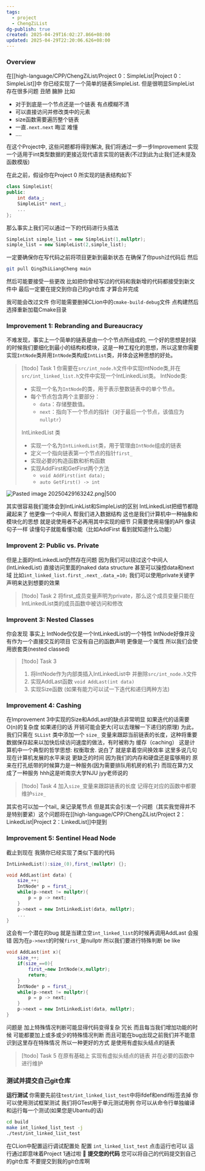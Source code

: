 ```yaml
---
tags:
  - project
  - ChengZiList
dg-publish: true
created: 2025-04-29T16:02:27.866+08:00
updated: 2025-04-29T22:20:06.626+08:00
---
```

### Overview
在[[high-language/CPP/ChengZiList/Project 0：SimpleList\|Project 0：SimpleList]]中 你已经实现了一个简单的链表SimpleList.
但是很明显SimpleList存在很多问题 丑陋 臃肿 比如
- 对于到底是一个节点还是一个链表 有点模糊不清
- 可以直接访问并修改类中的元素
- size函数需要遍历整个链表
- 一直`.next.next` 晦涩 难懂
- ....

在这个Project中, 这些问题都将得到解决, 我们将通过一步一步Improvement 实现一个适用于int类型数据的更接近现代语言实现的链表(不过到此为止我们还未提及函数模版)

在此之前，假设你在Project 0 所实现的链表结构如下
```cpp
class SimpleList{
public:
	int data_;
	SimpleList* next_;
	...
};
```
那么事实上我们可以通过一下的代码进行头插法
```cpp
SimpleList simple_list = new SimpleList(1,nullptr);
simple_list = new SimpleList(2,simple_list);
```

一定要确保你在写代码之前将项目更新到最新状态
在确保了你push过代码后 然后
```bash
git pull QingZhiLiangCheng main
```
然后可能要接受一些更改 比如把你曾经写过的代码和我新增的代码都接受到新文件中
最后一定要在提交到你自己的git仓库 才算合并完成

我可能会改过文件 你可能需要删掉CLion中的`cmake-build-debug`文件 点构建然后选择重新加载Cmake目录
### Improvement 1: Rebranding and Bureaucracy
不难发现，事实上一个简单的链表是由一个个节点所组成的, 一个好的思想是封装的时候我们要细化到最小的结构和模块，这是一种工程化的思想，所以这里你需要实现`IntNode`类并用`IntNode`类构成`IntList`类，并体会这种思想的好处。


> [!todo] Task 1
> 你需要在`src/int_node.h`文件中实现IntNode类,并在`src/int_linked_list.h`文件中实现一个IntLinkedList类。
> IntNode类:
> - 实现一个名为`IntNode`的类，用于表示整数链表中的单个节点。
> - 每个节点包含两个主要部分：
>     - `data`：存储整数值。
>     - `next`：指向下一个节点的指针（对于最后一个节点，该值应为`nullptr`）
> 
> IntLinkedList 类
> - 实现一个名为`IntLinkedList`类，用于管理由`IntNode`组成的链表
> - 定义一个指向链表第一个节点的指针`first_`
> - 实现必要的构造函数和析构函数
> - 实现AddFirst和GetFirst两个方法
> 	- `void AddFirst(int data);`
> 	- `auto GetFirst() -> int`
>
![Pasted image 20250429163242.png|500](/img/user/accessory/Pasted%20image%2020250429163242.png) 

其实很容易我们能体会到IntLinkList和SimpleList的区别 IntLinkedList把细节都隐藏起来了 他更像一个中间人 帮我们进入数据结构 这也是我们计算机中一种抽象和模块化的思想 就是说使用者不必再用其中实现的细节 只需要使用易懂的API 像读句子一样 读懂句子就能看懂功能（比如AddFirst 看到就知道什么功能）

### Improvent 2: Public vs. Private
但是上面的IntLinkedList仍然存在问题 因为我们可以绕过这个中间人(IntLinkedList) 直接访问里面的naked data structure 甚至可以操控data和next域 比如`int_linked_list.first_.next_.data_=10;`
我们可以使用private关键字声明来达到想要的效果

> [!todo] Task 2
> 将first_成员变量声明为private，那么这个成员变量只能在IntLinkedList类的成员函数中被访问和修改

### Improvent 3: Nested Classes
你会发现 事实上 IntNode仅仅是一个IntLinkedList的一个特性 IntNode好像并没有作为一个直接交互的项目 它没有自己的函数声明 更像是一个属性
所以我们会使用嵌套类(nested classed)

> [!todo] Task 3
> 1. 将IntNode作为内部类插入IntLinkedList中 并删除`src/int_node.h`文件
> 2. 实现AddLast函数 `void AddLast(int data)`
> 3. 实现Size函数 (如果有能力可以试一下迭代和递归两种方法)

### Improvement 4: Cashing
在Improvement 3中实现的Size和AddLast的缺点非常明显
如果迭代的话需要O(n)的复杂度 如果递归的话 开销可能会更大(可以去理解一下递归的原理)
为此，我们只需在 `SLList` 类中添加一个 `size_` 变量来跟踪当前链表的长度，这种将重要数据保存起来以加快后续访问速度的做法，有时被称为 缓存（caching）
这是计算机中一个典型的哲学思想: 权衡取舍. 说白了 就是拿着空间换效率
这里多说几句 现在计算机发展的水平来说 更缺乏的时间 因为我们的内存和硬盘还是蛮够用的 原来在打孔纸带的时候算力是一种服务(因为需要排队用机房的机子) 而现在算力又成了一种服务 hhh这是听南京大学NJU jyy老师说的

> [!todo] Task 4
> 加入`size_`变量来跟踪链表的长度
> 记得在对应的函数中都要维护`size_`

其实也可以加一个tail_ 来记录尾节点 但是其实会引发一个问题（其实我觉得并不是特别要紧）这个问题将在[[high-language/CPP/ChengZiList/Project 2：LinkedList\|Project 2：LinkedList]]中提到

### Improvement 5: Sentinel Head Node
截止到现在 我猜你已经实现了类似下面的代码
``` cpp
IntLinkedList():size_(0),first_(nullptr) {};

void AddLast(int data) {
	size_++;
	IntNode* p = first_;
	while(p->next != nullptr){
		p = p -> next;
	}
	p->next = new IntLinkedList(data, nullptr);
	...
}
```
这会有一个潜在的bug 就是当建立空`int_linked_list`的时候再调用AddLast 会报错 因为在`p->next`的时候`first_`是nullptr
所以我们要进行特殊判断 be like
```cpp
void AddLast(int x){
	size_++;
	if(size_==0){
		first_=new IntNode(x,nullptr);
		return;
	}
	IntNode* p = first_;
	while(p->next != nullptr){
		p = p -> next;
	}
	p->next = new IntLinkedList(data, nullptr);
}
```

问题是 加上特殊情况判断可能显得代码变得复杂 冗长
而且每当我们增加功能的时候 可能都要加上或多或少的特殊情况判断 而且可能在bug出现之前我们并不能意识到这里存在特殊情况
所以一种更好的方式 是使用有虚拟头结点的链表

> [!todo] Task 5
> 在原有基础上 实现有虚拟头结点的链表 并在必要的函数中进行维护

### 测试并提交自己git仓库
**运行测试**
你需要先前往`test/int_linked_list_test`中将ifdef和endif标签去掉
你可以使用测试框架测试 我们将GTest用于单元测试用例 你可以从命令行单独编译和运行每一个测试(如果您是Ubantu的话)
```bash
cd build
make int_linked_list_test -j
./test/int_linked_list_test
```
在CLion中配置运行调试配置处 配置 `int_linked_list_test` 点击运行也可以
运行通过即意味着Project 1通过啦 🥰
**提交您的代码**
您可以将自己的代码提交到自己的git仓库 不要提交到我的git仓库啊